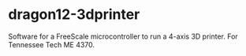 # dragon12-3dprinter
Software for a FreeScale microcontroller to run a 4-axis 3D printer. For Tennessee Tech ME 4370.
